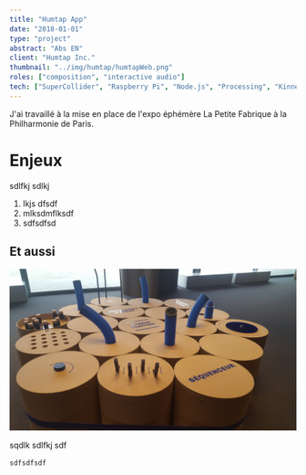 ```yaml
---
title: "Humtap App"
date: "2018-01-01"
type: "project" 
abstract: "Abs EN"
client: "Humtap Inc."
thumbnail: "../img/humtap/humtapWeb.png"
roles: ["composition", "interactive audio"]
tech: ["SuperCollider", "Raspberry Pi", "Node.js", "Processing", "Kinnect SDK"]
---
```

J'ai travaillé à la mise en place de l'expo éphémère La Petite Fabrique à la Philharmonie de Paris.


# Enjeux 
sdlfkj sdlkj 

1. lkjs dfsdf
2. mlksdmflksdf
3. sdfsdfsd

## Et aussi

![Studio Electro](../img/philharmoniePetiteFabrique/electro.jpg)

sqdlk sdlfkj sdf

```
sdfsdfsdf
```
